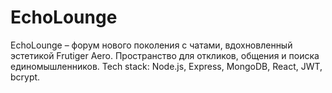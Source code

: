 # EchoLounge
EchoLounge – форум нового поколения с чатами, вдохновленный эстетикой Frutiger Aero. Пространство для откликов, общения и поиска единомышленников.  Tech stack: Node.js, Express, MongoDB, React, JWT, bcrypt.

